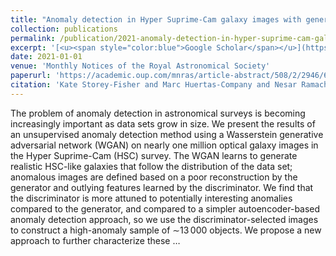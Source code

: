 ```yaml
---
title: "Anomaly detection in Hyper Suprime-Cam galaxy images with generative adversarial networks"
collection: publications
permalink: /publication/2021-anomaly-detection-in-hyper-suprime-cam-galaxy-imag
excerpt: '[<u><span style="color:blue">Google Scholar</span></u>](https://scholar.google.com/scholar?q=Anomaly+detection+in+Hyper+Suprime-Cam+galaxy+images+with+generative+adversarial+networks)'
date: 2021-01-01
venue: 'Monthly Notices of the Royal Astronomical Society'
paperurl: 'https://academic.oup.com/mnras/article-abstract/508/2/2946/6369368'
citation: 'Kate Storey-Fisher and Marc Huertas-Company and Nesar Ramachandra and Francois Lanusse and Alexie Leauthaud and Yifei Luo and Song Huang and J Xavier Prochaska (2021). "Anomaly detection in Hyper Suprime-Cam galaxy images with generative adversarial networks". Monthly Notices of the Royal Astronomical Society.'
---
```


The problem of anomaly detection in astronomical surveys is becoming increasingly important as data sets grow in size. We present the results of an unsupervised anomaly detection method using a Wasserstein generative adversarial network (WGAN) on nearly one million optical galaxy images in the Hyper Suprime-Cam (HSC) survey. The WGAN learns to generate realistic HSC-like galaxies that follow the distribution of the data set; anomalous images are defined based on a poor reconstruction by the generator and outlying features learned by the discriminator. We find that the discriminator is more attuned to potentially interesting anomalies compared to the generator, and compared to a simpler autoencoder-based anomaly detection approach, so we use the discriminator-selected images to construct a high-anomaly sample of ∼13 000 objects. We propose a new approach to further characterize these …
